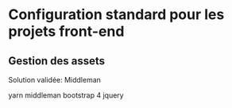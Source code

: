 # Configuration standard pour les projets front-end

## Gestion des assets

Solution validée: Middleman

yarn
middleman
bootstrap 4
jquery 
